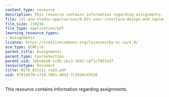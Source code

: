 ```yaml
---
content_type: resource
description: This resource contains information regarding assignments.
file: /ol-ocw-studio-app/courses/6-831-user-interface-design-and-implementation-spring-2011/97814570c31870b1d042fc3520cd7626_MIT6_831S11_rs03.pdf
file_size: 219234
file_type: application/pdf
learning_resource_types:
- Assignments
license: https://creativecommons.org/licenses/by-nc-sa/4.0/
ocw_type: OCWFile
parent_title: Assignments
parent_type: CourseSection
parent_uid: 1dbc0a30-1c05-cbc3-1693-c0f1c7957e3f
resourcetype: Document
title: MIT6_831S11_rs03.pdf
uid: 97814570-c318-70b1-d042-fc3520cd7626
---
```

This resource contains information regarding assignments.
